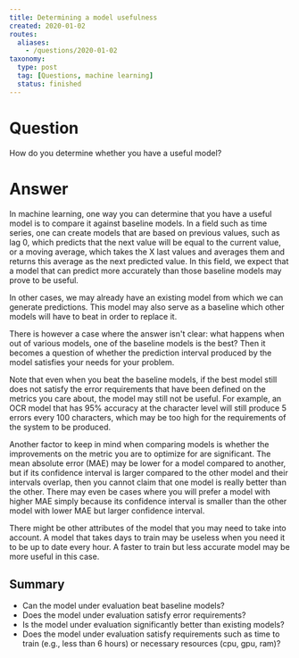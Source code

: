 ```yaml
---
title: Determining a model usefulness
created: 2020-01-02
routes:
  aliases:
    - /questions/2020-01-02
taxonomy:
  type: post
  tag: [Questions, machine learning]
  status: finished
---
```


# Question
How do you determine whether you have a useful model?

# Answer
In machine learning, one way you can determine that you have a useful model is to compare it against baseline models. In a field such as time series, one can create models that are based on previous values, such as lag 0, which predicts that the next value will be equal to the current value, or a moving average, which takes the X last values and averages them and returns this average as the next predicted value. In this field, we expect that a model that can predict more accurately than those baseline models may prove to be useful.

In other cases, we may already have an existing model from which we can generate predictions. This model may also serve as a baseline which other models will have to beat in order to replace it.

There is however a case where the answer isn't clear: what happens when out of various models, one of the baseline models is the best? Then it becomes a question of whether the prediction interval produced by the model satisfies your needs for your problem.

Note that even when you beat the baseline models, if the best model still does not satisfy the error requirements that have been defined on the metrics you care about, the model may still not be useful. For example, an OCR model that has 95% accuracy at the character level will still produce 5 errors every 100 characters, which may be too high for the requirements of the system to be produced.

Another factor to keep in mind when comparing models is whether the improvements on the metric you are to optimize for are significant. The mean absolute error (MAE) may be lower for a model compared to another, but if its confidence interval is larger compared to the other model and their intervals overlap, then you cannot claim that one model is really better than the other. There may even be cases where you will prefer a model with higher MAE simply because its confidence interval is smaller than the other model with lower MAE but larger confidence interval.

There might be other attributes of the model that you may need to take into account. A model that takes days to train may be useless when you need it to be up to date every hour. A faster to train but less accurate model may be more useful in this case.

## Summary
* Can the model under evaluation beat baseline models?
* Does the model under evaluation satisfy error requirements?
* Is the model under evaluation significantly better than existing models?
* Does the model under evaluation satisfy requirements such as time to train (e.g., less than 6 hours) or necessary resources (cpu, gpu, ram)?
